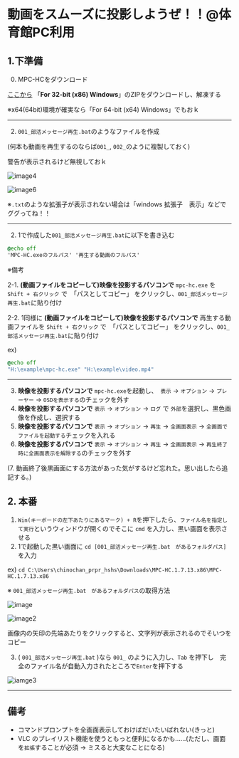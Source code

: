# 動画をスムーズに投影しようぜ！！@体育館PC利用

## 1.下準備
0. MPC-HCをダウンロード

[ここから](https://mpc-hc.org/downloads/) 「**For 32-bit (x86) Windows**」のZIPをダウンロードし、解凍する

※x64(64bit)環境が確実なら「For 64-bit (x64) Windows」でもおｋ

-----

2. `001_部活メッセージ再生.bat`のようなファイルを作成

(何本も動画を再生するのならば`001_`, `002_`のように複製しておく)

警告が表示されるけど無視しておｋ

![image4](https://user-images.githubusercontent.com/37328795/54184552-43ada400-44ea-11e9-80b4-aa1058c20450.png)

![image6](https://user-images.githubusercontent.com/37328795/54185330-16fa8c00-44ec-11e9-8cd5-e5947b379020.png)



※`.txt`のような拡張子が表示されない場合は「windows 拡張子　表示」などでググってね！！

------

2. 1で作成した`001_部活メッセージ再生.bat`に以下を書き込む

```bat
@echo off
'MPC-HC.exeのフルパス' '再生する動画のフルパス'
```

※備考

2-1. **(動画ファイルをコピーして)映像を投影するパソコンで** `mpc-hc.exe` を `Shift + 右クリック` で　「パスとしてコピー」 をクリックし、`001_部活メッセージ再生.bat`に貼り付け

2-2. 1同様に **(動画ファイルをコピーして)映像を投影するパソコンで** 再生する動画ファイルを `Shift + 右クリック` で　「パスとしてコピー」 をクリックし、`001_部活メッセージ再生.bat`に貼り付け

ex)

```bat
@echo off
"H:\example\mpc-hc.exe" "H:\example\video.mp4"
```

----

3. **映像を投影するパソコンで** `mpc-hc.exe`を起動し、　`表示` -> `オプション` -> `プレーヤー` -> `OSDを表示する`のチェックを外す
4. **映像を投影するパソコンで** `表示` -> `オプション` -> `ログ` で `外部`を選択し、黒色画像を作成し、選択する
5. **映像を投影するパソコンで** `表示` -> `オプション` -> `再生` -> `全画面表示` -> `全画面でファイルを起動する`チェックを入れる
6.  **映像を投影するパソコンで** `表示` -> `オプション` -> `再生` -> `全画面表示` -> `再生終了時に全画面表示を解除する`のチェックを外す

(7. 動画終了後黒画面にする方法があった気がするけど忘れた。思い出したら追記する。)

## 2. 本番

1. `Win(キーボードの左下あたりにあるマーク) + R`を押下したら、`ファイル名を指定して実行`というウィンドウが開くのでそこに `cmd` を入力し、黒い画面を表示させる
2. 1で起動した黒い画面に `cd [001_部活メッセージ再生.bat　があるフォルダパス]`を入力

ex) `cd C:\Users\chinochan_prpr_hshs\Downloads\MPC-HC.1.7.13.x86\MPC-HC.1.7.13.x86`

※ `001_部活メッセージ再生.bat　があるフォルダパス`の取得方法

![image](https://user-images.githubusercontent.com/37328795/54184592-5cb65500-44ea-11e9-93ad-470b4cfb196b.png)

![image2](https://user-images.githubusercontent.com/37328795/54184613-693aad80-44ea-11e9-98ed-e262b734822f.png)

画像内の矢印の先端あたりをクリックすると、文字列が表示されるのでそいつをコピー

3. ( `001_部活メッセージ再生.bat` )なら `001_` のように入力し、`Tab` を押下し　完全のファイル名が自動入力されたところで`Enter`を押下する

![iamge3](https://user-images.githubusercontent.com/37328795/54184755-b9197480-44ea-11e9-8b31-e956ddf2fd35.png)

------

## 備考

- コマンドプロンプトを全画面表示しておけばだいたいばれない(きっと)
- VLC のプレイリスト機能を使うともっと便利になるかも......(ただし、画面を`拡張`することが必須 -> ミスると大変なことになる)

